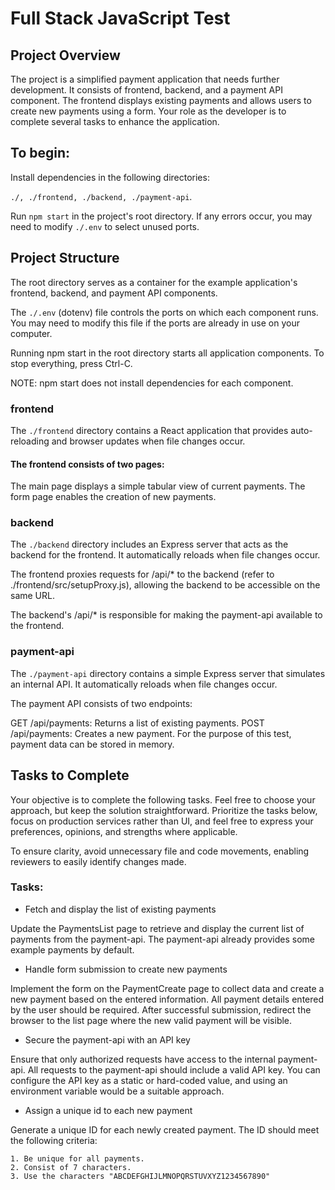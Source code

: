 # Full Stack JavaScript Test

## Project Overview

The project is a simplified payment application that needs further development. It consists of frontend, backend, and a payment API component. The frontend displays existing payments and allows users to create new payments using a form. Your role as the developer is to complete several tasks to enhance the application.


## To begin:

Install dependencies in the following directories:

`./, ./frontend, ./backend, ./payment-api`.

Run `npm start` in the project's root directory.
If any errors occur, you may need to modify `./.env` to select unused ports.

## Project Structure

The root directory serves as a container for the example application's frontend, backend, and payment API components.

The `./.env` (dotenv) file controls the ports on which each component runs. You may need to modify this file if the ports are already in use on your computer.

Running npm start in the root directory starts all application components. To stop everything, press Ctrl-C.

NOTE: npm start does not install dependencies for each component.

### frontend

The `./frontend` directory contains a React application that provides auto-reloading and browser updates when file changes occur.

#### The frontend consists of two pages:

The main page displays a simple tabular view of current payments.
The form page enables the creation of new payments.

### backend

The `./backend` directory includes an Express server that acts as the backend for the frontend. It automatically reloads when file changes occur.

The frontend proxies requests for /api/* to the backend (refer to ./frontend/src/setupProxy.js), allowing the backend to be accessible on the same URL.

The backend's /api/* is responsible for making the payment-api available to the frontend.

### payment-api

The `./payment-api` directory contains a simple Express server that simulates an internal API. It automatically reloads when file changes occur.

The payment API consists of two endpoints:

GET /api/payments: Returns a list of existing payments.
POST /api/payments: Creates a new payment.
For the purpose of this test, payment data can be stored in memory.

## Tasks to Complete

Your objective is to complete the following tasks. Feel free to choose your approach, but keep the solution straightforward. Prioritize the tasks below, focus on production services rather than UI, and feel free to express your preferences, opinions, and strengths where applicable.

To ensure clarity, avoid unnecessary file and code movements, enabling reviewers to easily identify changes made.

### Tasks:

- Fetch and display the list of existing payments

Update the PaymentsList page to retrieve and display the current list of payments from the payment-api. The payment-api already provides some example payments by default.

- Handle form submission to create new payments

Implement the form on the PaymentCreate page to collect data and create a new payment based on the entered information. All payment details entered by the user should be required. After successful submission, redirect the browser to the list page where the new valid payment will be visible.

- Secure the payment-api with an API key

Ensure that only authorized requests have access to the internal payment-api. All requests to the payment-api should include a valid API key. You can configure the API key as a static or hard-coded value, and using an environment variable would be a suitable approach.

- Assign a unique id to each new payment

Generate a unique ID for each newly created payment. The ID should meet the following criteria:

	1. Be unique for all payments.
	2. Consist of 7 characters.
	3. Use the characters "ABCDEFGHIJLMNOPQRSTUVXYZ1234567890"
